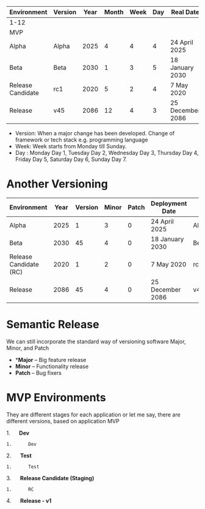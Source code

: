 | Environment | Version | Year | Month | Week | Day | Real Date | Version Number |
|-------------|---------|------|-------|------|-----|------------|----------------|
| 1-12        |         |      |       |      |     |            |                |
| MVP         |         |      |       |      |     |            | mvp.1          |
| Alpha       | Alpha   | 2025 | 4     | 4    | 4   | 24 April 2025 | Alpha.2025.4.4.4 |
| Beta        | Beta    | 2030 | 1     | 3    | 5   | 18 January 2030 | Beta.2030.1.3.5 |
| Release Candidate | rc1   | 2020 | 5     | 2    | 4   | 7 May 2020 | rc1.2020.5.2.4 |
| Release    | v45     | 2086 | 12    | 4    | 3   | 25 December 2086 | v45.2086.12.4.3 |

* Version: When a major change has been developed. Change of framework or tech stack e.g. programming language
* Week: Week starts from Monday till Sunday.
* Day : Monday Day 1, Tuesday Day 2, Wednesday Day 3, Thursday Day 4, Friday Day 5, Saturday Day 6, Sunday Day 7.

# Another Versioning
| Environment | Year | Version | Minor | Patch | Deployment Date | Version Number |
|-------------|------|---------|-------|-------|-----------------|----------------|
| Alpha       | 2025 | 1       | 3     | 0     | 24 April 2025   | Alpha.2025.1.3 |
| Beta        | 2030 | 45      | 4     | 0     | 18 January 2030 | Beta.2030.45.4 |
| Release Candidate (RC) | 2020 | 1       | 2     | 0     | 7 May 2020     | rc1.2020.1.2 |
| Release     | 2086 | 45      | 4     | 0     | 25 December 2086 | v45.2086.4.0  |

# Semantic Release

We can still incorporate the standard way of versioning software Major, Minor, and Patch

* ***Major** – Big feature release
* **Minor** – Functionality release
* **Patch** – Bug fixers

# MVP Environments

They are different stages for each application or let me say, there are different versions, based on application MVP

1.      **Dev**

	1.      Dev

2.      **Test**

	1.      Test

3.      **Release Candidate (Staging)**

	1.      RC

4.      **Release - v1**
